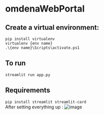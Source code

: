 # omdenaWebPortal
## Create a virtual environment: 
```pip install virtualenv```
<br>
 ```virtualenv {env name}```
 <br>
```.\{env name}\Scripts\activate.ps1```

## To run
  ```streamlit run app.py```
## Requirements
```pip install streamlit streamlit-card```
<br>
After setting everything up :
![image](https://github.com/Geeky-Sam01/omdenaWebPortal/assets/71366418/42caf637-55b1-46f8-8556-3cd73edaf2b1)

